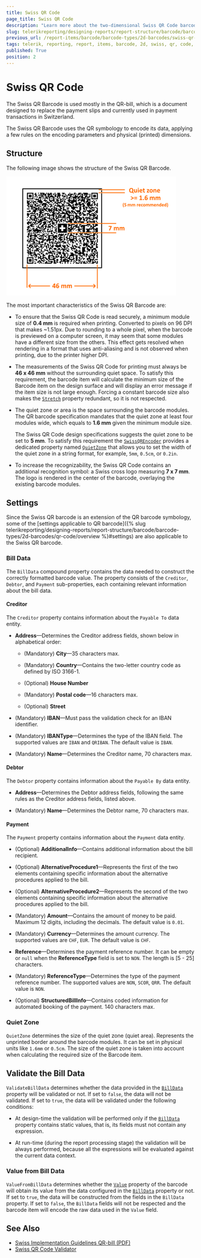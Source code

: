```yaml
---
title: Swiss QR Code
page_title: Swiss QR Code 
description: "Learn more about the two-dimensional Swiss QR Code barcode type supported by the Telerik Reporting Barcode report item."
slug: telerikreporting/designing-reports/report-structure/barcode/barcode-types/2d-barcodes/swiss-qr-code/overview
previous_url: /report-items/barcode/barcode-types/2d-barcodes/swiss-qr-code/overview, /report-items/barcode/barcode-types/2d-barcodes/swiss-qr-code/settings
tags: telerik, reporting, report, items, barcode, 2d, swiss, qr, code, overview
published: True
position: 2
---
```


# Swiss QR Code 

The Swiss QR Barcode is used mostly in the QR-bill, which is a document designed to replace the payment slips and currently used in payment transactions in Switzerland. 

The Swiss QR Barcode uses the QR symbology to encode its data, applying a few rules on the encoding parameters and physical (printed) dimensions. 

## Structure

The following image shows the structure of the Swiss QR Barcode. 

![barcode-swiss-qr-structure](images/Barcodes/barcode-swiss-qr-structure.png)

The most important characteristics of the Swiss QR Barcode are: 

* To ensure that the Swiss QR Code is read securely, a minimum module size of __0.4 mm__ is required when printing. Converted to pixels on 96 DPI that makes ~1.51px. Due to rounding to a whole pixel, when the barcode is previewed on a computer screen, it may seem that some modules have a different size from the others. This effect gets resolved when rendering in a format that uses anti-aliasing and is not observed when printing, due to the printer higher DPI. 

* The measurements of the Swiss QR Code for printing must always be __46 x 46 mm__ without the surrounding quiet space. To satisfy this requirement, the barcode item will calculate the minimum size of the Barcode item on the design surface and will display an error message if the item size is not large enough. Forcing a constant barcode size also makes the [`Stretch`](/reporting/api/Telerik.Reporting.Barcode#Telerik_Reporting_Barcode_Stretch) property redundant, so it is not respected. 

* The quiet zone or area is the space surrounding the barcode modules. The QR barcode specification mandates that the quiet zone at least four modules wide, which equals to __1.6 mm__ given the minimum module size. 

  The Swiss QR Code design specifications suggests the quiet zone to be set to __5 mm__. To satisfy this requirement the [`SwissQREncoder`](/reporting/api/Telerik.Reporting.Barcodes.SwissQREncoder) provides a dedicated property named [`QuietZone`](/reporting/api/Telerik.Reporting.Barcodes.SwissQREncoder#Telerik_Reporting_Barcodes_SwissQREncoder_QuietZone) that allows you to set the width of the quiet zone in a string format, for example, `5mm`, `0.5cm`, or `0.2in`. 

* To increase the recognizability, the Swiss QR Code contains an additional recognition symbol: a Swiss cross logo measuring __7 x 7 mm__. The logo is rendered in the center of the barcode, overlaying the existing barcode modules. 

## Settings

Since the Swiss QR barcode is an extension of the QR barcode symbology, some of the [settings applicable to QR barcode]({% slug telerikreporting/designing-reports/report-structure/barcode/barcode-types/2d-barcodes/qr-code/overview %}#settings) are also applicable to the Swiss QR barcode. 

### Bill Data

The `BillData` compound property contains the data needed to construct the correctly formatted barcode value. The property consists of the `Creditor`, `Debtor`, and `Payment` sub-properties, each containing relevant information about the bill data. 

#### Creditor

The `Creditor` property contains information about the `Payable To` data entity. 

* __Address__&mdash;Determines the Creditor address fields, shown below in alphabetical order: 

   + (Mandatory) __City__&mdash;35 characters max. 

   + (Mandatory) __Country__&mdash;Contains the two-letter country code as defined by ISO 3166-1. 

   + (Optional) __House Number__ 

   + (Mandatory) __Postal code__&mdash;16 characters max. 

   + (Optional) __Street__

* (Mandatory) __IBAN__&mdash;Must pass the validation check for an IBAN identifier. 

* (Mandatory) __IBANType__&mdash;Determines the type of the IBAN field. The supported values are `IBAN` and `QRIBAN`. The default value is `IBAN`. 

* (Mandatory) __Name__&mdash;Determines the Creditor name, 70 characters max. 

#### Debtor

The `Debtor` property contains information about the `Payable By` data entity. 

* __Address__&mdash;Determines the Debtor address fields, following the same rules as the Creditor address fields, listed above. 

* (Mandatory) __Name__&mdash;Determines the Debtor name, 70 characters max. 

#### Payment

The `Payment` property contains information about the `Payment` data entity. 

* (Optional) __AdditionalInfo__&mdash;Contains additional information about the bill recipient. 

* (Optional) __AlternativeProcedure1__&mdash;Represents the first of the two elements containing specific information about the alternative procedures applied to the bill. 

* (Optional) __AlternativeProcedure2__&mdash;Represents the second of the two elements containing specific information about the alternative procedures applied to the bill. 

* (Mandatory) __Amount__&mdash;Contains the amount of money to be paid. Maximum 12 digits, including the decimals. The default value is `0.01`. 

* (Mandatory) __Currency__&mdash;Determines the amount currency. The supported values are `CHF`, `EUR`. The default value is `CHF`. 

* __Reference__&mdash;Determines the payment reference number. It can be empty or `null` when the __ReferenceType__ field is set to `NON`. The length is [5 - 25] characters. 

* (Mandatory) __ReferenceType__&mdash;Determines the type of the payment reference number. The supported values are `NON`, `SCOR`, `QRR`. The default value is `NON`. 

* (Optional) __StructuredBillInfo__&mdash;Contains coded information for automated booking of the payment. 140 characters max. 

### Quiet Zone

`QuietZone` determines the size of the quiet zone (quiet area). Represents the unprinted border around the barcode modules. It can be set in physical units like `1.6mm` or `0.5cm`. The size of the quiet zone is taken into account when calculating the required size of the Barcode item. 

## Validate the Bill Data

`ValidateBillData` determines whether the data provided in the [`BillData`](/reporting/api/Telerik.Reporting.Barcodes.SwissQRCodeEncoder#Telerik_Reporting_Barcodes_SwissQRCodeEncoder_BillData) property will be validated or not. If set to `false`, the data will not be validated. If set to `true`, the data will be validated under the following conditions: 

* At design-time the validation will be performed only if the [`BillData`](/reporting/api/Telerik.Reporting.Barcodes.SwissQRCodeEncoder#Telerik_Reporting_Barcodes_SwissQRCodeEncoder_BillData) property contains static values, that is, its fields must not contain any expression. 

* At run-time (during the report processing stage) the validation will be always performed, because all the expressions will be evaluated against the current data context. 

### Value from Bill Data

`ValueFromBillData` determines whether the [`Value`](/reporting/api/Telerik.Reporting.Barcode#Telerik_Reporting_Barcode_Value) property of the barcode will obtain its value from the data configured in the [`BillData`](/reporting/api/Telerik.Reporting.Barcodes.SwissQRCodeEncoder#Telerik_Reporting_Barcodes_SwissQRCodeEncoder_BillData) property or not. If set to `true`, the data will be constructed from the fields in the `BillData` property. If set to `false`, the `BillData` fields will not be respected and the barcode item will encode the raw data used in the `Value` field. 



## See Also

* [Swiss Implementation Guidelines QR-bill (PDF)](https://www.paymentstandards.ch/dam/downloads/ig-qr-bill-2019-en.pdf)
* [Swiss QR Code Validator](https://www.swiss-qr-invoice.org/validator/)

